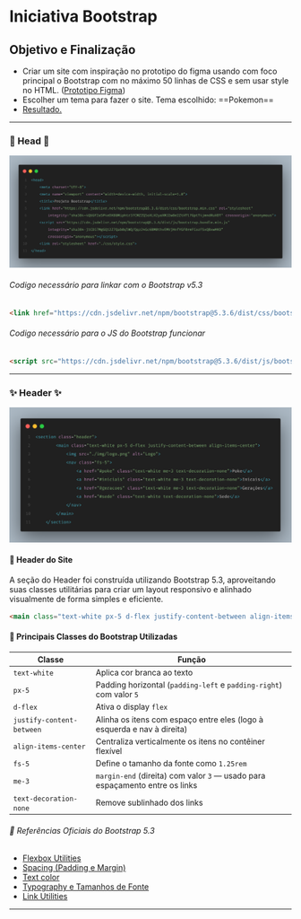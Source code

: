 # Iniciativa Bootstrap

## Objetivo e Finalização
- Criar um site com inspiração no prototipo do figma usando com foco principal o Bootstrap com no máximo 50 linhas de CSS e sem usar style no HTML. ([Prototipo Figma](https://www.figma.com/design/oOFBBoa0AtyXowgB7qnFWD/Iniciativa-Bootstrap?node-id=1-2))
- Escolher um tema para fazer o site. Tema escolhido: ==Pokemon==
- [Resultado.](https://koalastockler.github.io/projeto-iniciativa-bootstrap/?classId=b41f39a6-994f-44a9-b3a9-24070f7e1649&assignmentId=976ff913-eea0-4606-a2ad-92ca80662663&submissionId=6ced5653-f7a1-6119-1735-cd3fd20f9e24)
---
### 🤯 Head 🤯
![Head](./img/doc/head.png)

###### Codigo necessário para linkar com o Bootstrap v5.3
``` html
<link href="https://cdn.jsdelivr.net/npm/bootstrap@5.3.6/dist/css/bootstrap.min.css" rel="stylesheet" integrity="sha384-4Q6Gf2aSP4eDXB8Miphtr37CMZZQ5oXLH2yaXMJ2w8e2ZtHTl7GptT4jmndRuHDT" crossorigin="anonymous">
```
###### Codigo necessário para o JS do Bootstrap funcionar 
``` html
<script src="https://cdn.jsdelivr.net/npm/bootstrap@5.3.6/dist/js/bootstrap.bundle.min.js" integrity="sha384-j1CDi7MgGQ12Z7Qab0qlWQ/Qqz24Gc6BM0thvEMVjHnfYGF0rmFCozFSxQBxwHKO" crossorigin="anonymous"></script>
```
---
### ✨ Header ✨

![Header](./img/doc/header.png)

#### 🧾 Header do Site
A seção do Header foi construída utilizando Bootstrap 5.3, aproveitando suas classes utilitárias para criar um layout responsivo e alinhado visualmente de forma simples e eficiente.
``` html
<main class="text-white px-5 d-flex justify-content-between align-items-center">
```
#### 🎯 Principais Classes do Bootstrap Utilizadas

| Classe                 | Função                                                                 |
|------------------------|------------------------------------------------------------------------|
| `text-white`           | Aplica cor branca ao texto                                             |
| `px-5`                 | Padding horizontal (`padding-left` e `padding-right`) com valor `5`    |
| `d-flex`               | Ativa o display `flex`                                                 |
| `justify-content-between` | Alinha os itens com espaço entre eles (logo à esquerda e nav à direita) |
| `align-items-center`   | Centraliza verticalmente os itens no contêiner flexível                |
| `fs-5`                 | Define o tamanho da fonte como `1.25rem`                               |
| `me-3`                 | `margin-end` (direita) com valor `3` — usado para espaçamento entre os links |
| `text-decoration-none`| Remove sublinhado dos links                                            |

###### 🔗 Referências Oficiais do Bootstrap 5.3

- [Flexbox Utilities](https://getbootstrap.com/docs/5.3/utilities/flex/)
- [Spacing (Padding e Margin)](https://getbootstrap.com/docs/5.3/utilities/spacing/)
- [Text color](https://getbootstrap.com/docs/5.3/utilities/colors/#text)
- [Typography e Tamanhos de Fonte](https://getbootstrap.com/docs/5.3/utilities/text/#font-size)
- [Link Utilities](https://getbootstrap.com/docs/5.3/helpers/colored-links/)
---
### 
